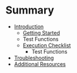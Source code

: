 # Summary

* [Introduction](README.md)
   * [Getting Started](getting_started.md)
   * Test Functions
   * [Execution Checklist](execution_checklist.md)
       * Test Functions
* [Troubleshooting](troubleshooting.md)
* [Additional Resources](additional_resources.md)

